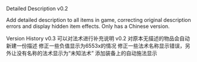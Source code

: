 Detailed Description v0.2

Add detailed description to all items in game, correcting original description errors and display hidden item effects.
Only has a Chinese version.


Version History 
v0.3
可以对法术进行补充说明
v0.2
对原本无描述的物品会自动新建一份描述
修正一些负值显示为6553x的情况
修正一些法术名称显示错误，另外让没有名称的法术显示为“未知法术”
添加装备上的自动施法显示
